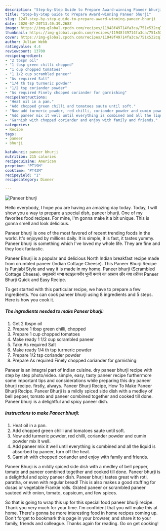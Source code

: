 ```yaml
---
description: "Step-by-Step Guide to Prepare Award-winning Paneer bhurji"
title: "Step-by-Step Guide to Prepare Award-winning Paneer bhurji"
slug: 1247-step-by-step-guide-to-prepare-award-winning-paneer-bhurji
date: 2020-07-20T13:40:39.268Z
image: https://img-global.cpcdn.com/recipes/11948f49714fa3ca/751x532cq70/paneer-bhurji-recipe-main-photo.jpg
thumbnail: https://img-global.cpcdn.com/recipes/11948f49714fa3ca/751x532cq70/paneer-bhurji-recipe-main-photo.jpg
cover: https://img-global.cpcdn.com/recipes/11948f49714fa3ca/751x532cq70/paneer-bhurji-recipe-main-photo.jpg
author: Julian Webb
ratingvalue: 4.4
reviewcount: 13700
recipeingredient:
- "2 tbspn oil"
- "1 tbsp green chilli chopped"
- "1 cup chopped tomatoes"
- "1 1/2 cup scrambled paneer"
- "As required Salt"
- "1/4 th tsp turmeric powder"
- "1/2 tsp coriander powder"
- "As required Finely chopped coriander for garnishing"
recipeinstructions:
- "Heat oil in a pan."
- "Add chopped green chilli and tomatoes saute until soft."
- "Now add turmeric powder, red chilli, coriander powder and cumin powder mix it well."
- "Add paneer mix it well until everything is combined and all the liquid is absorbed by paneer, turn off the heat."
- "Garnish with chopped coriander and enjoy with family and friends."
categories:
- Recipe
tags:
- paneer
- bhurji

katakunci: paneer bhurji 
nutrition: 215 calories
recipecuisine: American
preptime: "PT19M"
cooktime: "PT43M"
recipeyield: "1"
recipecategory: Dinner

---
```



![Paneer bhurji](https://img-global.cpcdn.com/recipes/11948f49714fa3ca/751x532cq70/paneer-bhurji-recipe-main-photo.jpg)

Hello everybody, I hope you are having an amazing day today. Today, I will show you a way to prepare a special dish, paneer bhurji. One of my favorites food recipes. For mine, I'm gonna make it a bit unique. This is gonna smell and look delicious.

Paneer bhurji is one of the most favored of recent trending foods in the world. It's enjoyed by millions daily. It is simple, it is fast, it tastes yummy. Paneer bhurji is something which I've loved my whole life. They are fine and they look fantastic.

Paneer Bhurji is a popular and delicious North Indian breakfast recipe made from crumbled paneer (Indian Cottage Cheese). This Paneer Bhurji Recipe is Punjabi Style and way it is made in my home. Paneer bhurji (Scrambled Cottage Cheese). अमृतसरी धाभा स्टाइल पनीर भुर्जी बनाने का आसान और नया तरीका Paneer Bhurji Quick and Easy Recipe.


To get started with this particular recipe, we have to prepare a few ingredients. You can cook paneer bhurji using 8 ingredients and 5 steps. Here is how you cook it.

<!--inarticleads1-->

##### The ingredients needed to make Paneer bhurji:

1. Get 2 tbspn oil
1. Prepare 1 tbsp green chilli, chopped
1. Prepare 1 cup chopped tomatoes
1. Make ready 1 1/2 cup scrambled paneer
1. Take As required Salt
1. Make ready 1/4 th tsp turmeric powder
1. Prepare 1/2 tsp coriander powder
1. Prepare As required Finely chopped coriander for garnishing


Paneer is an integral part of Indian cuisine. dry paneer bhurji recipe with step by step photo/video. simple, easy, tasty paneer recipe furthermore some important tips and considerations while preparing this dry paneer bhurji recipe. firstly, always. Paneer Bhurji Recipe, How To Make Paneer Bhurji Recipe. Paneer Bhurji is a mildly spiced side dish with a medley of bell pepper, tomato and paneer combined together and cooked till done. Paneer bhurji is a delightful and spicy paneer dish. 

<!--inarticleads2-->

##### Instructions to make Paneer bhurji:

1. Heat oil in a pan.
1. Add chopped green chilli and tomatoes saute until soft.
1. Now add turmeric powder, red chilli, coriander powder and cumin powder mix it well.
1. Add paneer mix it well until everything is combined and all the liquid is absorbed by paneer, turn off the heat.
1. Garnish with chopped coriander and enjoy with family and friends.


Paneer Bhurji is a mildly spiced side dish with a medley of bell pepper, tomato and paneer combined together and cooked till done. Paneer bhurji is a delightful and spicy paneer dish. Paneer bhurji tastes great with roti, paratha, or even with regular bread! This is also makes a good stuffing for dosas or vegetable Frankie rolls. Grated paneer or scrambled paneer sauteed with onion, tomato, capsicum, and few spices. 

So that is going to wrap this up for this special food paneer bhurji recipe. Thank you very much for your time. I'm confident that you will make this at home. There's gonna be more interesting food in home recipes coming up. Don't forget to bookmark this page in your browser, and share it to your family, friends and colleague. Thanks again for reading. Go on get cooking!
